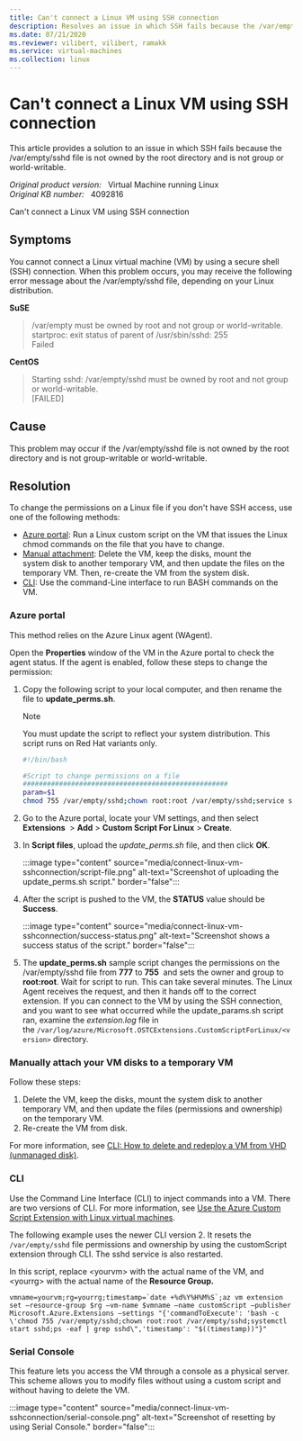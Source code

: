 ```yaml
---
title: Can't connect a Linux VM using SSH connection
description: Resolves an issue in which SSH fails because the /var/empty/sshd file is not owned by the root directory and is not group or world-writable.
ms.date: 07/21/2020
ms.reviewer: vilibert, vilibert, ramakk
ms.service: virtual-machines
ms.collection: linux
---
```

# Can't connect a Linux VM using SSH connection

This article provides a solution to an issue in which SSH fails because the /var/empty/sshd file is not owned by the root directory and is not group or world-writable.

_Original product version:_ &nbsp; Virtual Machine running Linux  
_Original KB number:_ &nbsp; 4092816

Can't connect a Linux VM using SSH connection

## Symptoms

You cannot connect a Linux virtual machine (VM) by using a secure shell (SSH) connection. When this problem occurs, you may receive the following error message about the /var/empty/sshd file, depending on your Linux distribution.

**SuSE**

> /var/empty must be owned by root and not group or world-writable.  
startproc: exit status of parent of /usr/sbin/sshd: 255  
Failed 

**CentOS**  

> Starting sshd: /var/empty/sshd must be owned by root and not group or world-writable.  
[FAILED] 

## Cause

This problem may occur if the /var/empty/sshd file is not owned by the root directory and is not group-writable or world-writable. 

## Resolution

To change the permissions on a Linux file if you don't have SSH access, use one of the following methods:

- [Azure portal](#azure-portal): Run a Linux custom script on the VM that issues the Linux chmod commands on the file that you have to change.
- [Manual attachment](#manually-attach-your-vmdisks-to-a-temporary-vm): Delete the VM, keep the disks, mount the system disk to another temporary VM, and then update the files on the temporary VM. Then, re-create the VM from the system disk.
- [CLI](#cli): Use the command-Line interface to run BASH commands on the VM.

### Azure portal

This method relies on the Azure Linux agent (WAgent).

Open the **Properties** window of the VM in the Azure portal to check the agent status. If the agent is enabled, follow these steps to change the permission:

1. Copy the following script to your local computer, and then rename the file to **update_perms.sh**.

    > [!NOTE]
    > You must update the script to reflect your system distribution. This script runs on Red Hat variants only.

    ```bash
    #!/bin/bash
    
    #Script to change permissions on a file
    ###################################################
    param=$1
    chmod 755 /var/empty/sshd;chown root:root /var/empty/sshd;service sshd restart
    ```

2. Go to the Azure portal, locate your VM settings, and then select **Extensions**  > **Add** > **Custom Script For Linux** > **Create**. 
3. In **Script files**, upload the *update_perms.sh* file, and then click **OK**.

    :::image type="content" source="media/connect-linux-vm-sshconnection/script-file.png" alt-text="Screenshot of uploading the update_perms.sh script." border="false":::

4. After the script is pushed to the VM, the **STATUS** value should be **Success**.

    :::image type="content" source="media/connect-linux-vm-sshconnection/success-status.png" alt-text="Screenshot shows a success status of the script." border="false":::

5. The **update_perms.sh** sample script changes the permissions on the /var/empty/sshd file from **777** to **755**  and sets the owner and group to **root:root**. Wait for script to run. This can take several minutes. The Linux Agent receives the request, and then it hands off to the correct extension.
If you can connect to the VM by using the SSH connection, and you want to see what occurred while the update_params.sh script ran, examine the *extension.log* file in the `/var/log/azure/Microsoft.OSTCExtensions.CustomScriptForLinux/<version>` directory.

### Manually attach your VM disks to a temporary VM

Follow these steps:

1. Delete the VM, keep the disks, mount the system disk to another temporary VM, and then update the files (permissions and ownership) on the temporary VM.
2. Re-create the VM from disk.

For more information, see [CLI: How to delete and redeploy a VM from VHD (unmanaged disk)](/archive/blogs/linuxonazure/az-cli-how-to-delete-and-re-deploy-a-vm-from-vhd).

### CLI

Use the Command Line Interface (CLI) to inject commands into a VM. There are two versions of CLI. For more information, see [Use the Azure Custom Script Extension with Linux virtual machines](/azure/virtual-machines/linux/extensions-customscript).

The following example uses the newer CLI version 2. It resets the `/var/empty/sshd` file permissions and ownership by using the customScript extension through CLI. The sshd service is also restarted.

In this script, replace \<yourvm> with the actual name of the VM, and \<yourrg> with the actual name of the **Resource Group.**  

```azurecli
vmname=yourvm;rg=yourrg;timestamp=`date +%d%Y%H%M%S`;az vm extension set –resource-group $rg –vm-name $vmname –name customScript –publisher Microsoft.Azure.Extensions –settings "{'commandToExecute': 'bash -c \'chmod 755 /var/empty/sshd;chown root:root /var/empty/sshd;systemctl start sshd;ps -eaf | grep sshd\",'timestamp': "$((timestamp))"}"
```

### Serial Console

This feature lets you access the VM through a console as a physical server. This scheme allows you to modify files without using a custom script and without having to delete the VM.

:::image type="content" source="media/connect-linux-vm-sshconnection/serial-console.png" alt-text="Screenshot of resetting by using Serial Console." border="false":::
